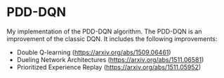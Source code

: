 # PDD-DQN
My implementation of the PDD-DQN algorithm. The PDD-DQN is an improvement of the classic DQN. It includes the following improvements:

  * Double Q-learning (https://arxiv.org/abs/1509.06461)
  * Dueling Network Architectures (https://arxiv.org/abs/1511.06581)
  * Prioritized Experience Replay (https://arxiv.org/abs/1511.05952)
